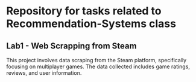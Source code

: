 # Repository for tasks related to Recommendation-Systems class 

## Lab1 - Web Scrapping from Steam
This project involves data scraping from the Steam platform, specifically focusing on multiplayer games. The data collected includes game ratings, reviews, and user information.
